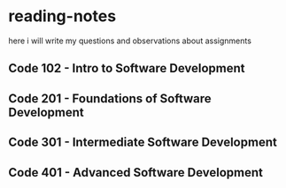 # reading-notes
 here i will write my questions and observations about assignments


## Code 102 - Intro to Software Development
## Code 201 - Foundations of Software Development
## Code 301 - Intermediate Software Development
## Code 401 - Advanced Software Development
